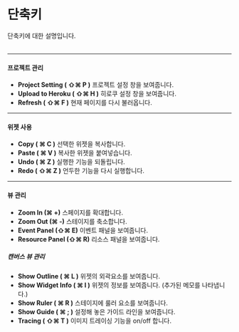 # 단축키

단축키에 대한 설명입니다.
<br /><br />

*****
#### 프로젝트 관리
* __Project Setting ( &#x21E7;&#x2318; P )__ 프로젝트 설정 창을 보여줍니다.
* __Upload to Heroku ( &#x21E7;&#x2318; H )__ 히로쿠 설정 창을 보여줍니다.
* __Refresh ( &#x21E7;&#x2318; F )__ 현재 페이지를 다시 불러옵니다.

*****
#### 위젯 사용 
* __Copy ( ⌘ C )__ 선택한 위젯을 복사합니다.
* __Paste ( ⌘ V )__ 복사한 위젯을 붙여넣습니다.
* __Undo ( ⌘ Z )__ 실행한 기능을 되돌립니다.
* __Redo ( ⇧⌘ Z )__ 언두한 기능을 다시 실행합니다.

*****
#### 뷰 관리
* __Zoom In (&#x2318; +)__ 스페이지를 확대합니다.
* __Zoom Out (⌘ -)__ 스테이지를 축소합니다.
* __Event Panel (&#x21E7;&#x2318; E)__ 이벤트 패널을 보여줍니다.
* __Resource Panel (&#x21E7;&#x2318; R)__ 리소스 패널을 보여줍니다.

##### 캔버스 뷰 관리
* __Show Outline ( ⌘ L )__ 위젯의 외곽요소를 보여줍니다.
* __Show Widget Info ( ⌘ I )__ 위젯의 정보를 보여줍니다. (추가된 메모를 나타냅니다.)
* __Show Ruler ( ⌘ R )__ 스테이지에 룰러 요소를 보여줍니다.
* __Show Guide ( ⌘ ; )__ 설정해 놓은 가이드 라인을 보여줍니다.
* __Tracing ( ⇧⌘ T )__ 이미지 트레이싱 기능을 on/off 합니다.